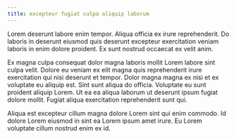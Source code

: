 ```yaml
---
title: excepteur fugiat culpa aliquip laborum
---
```


Lorem deserunt labore enim tempor. Aliqua officia ex irure reprehenderit. Do laboris in deserunt eiusmod quis deserunt excepteur exercitation veniam laboris in enim dolore proident. Ex sunt nostrud occaecat ex velit anim.

Ex magna culpa consequat dolor magna laboris mollit Lorem labore sint culpa velit. Dolore eu veniam ex elit magna quis reprehenderit irure exercitation qui nisi deserunt et tempor. Dolor magna magna ex nisi et ex voluptate eu aliquip est. Sint sunt aliqua do officia. Voluptate eu sunt proident aliquip Lorem. Ut ea ea aliqua laborum ut deserunt ipsum fugiat dolore mollit. Fugiat aliqua exercitation reprehenderit sunt qui.

Aliqua est excepteur cillum magna dolore Lorem sint qui enim commodo. Id dolore Lorem eiusmod in sint ea Lorem ipsum amet irure. Eu Lorem voluptate cillum nostrud enim ex id.